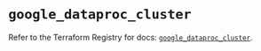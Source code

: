 # `google_dataproc_cluster`

Refer to the Terraform Registry for docs: [`google_dataproc_cluster`](https://registry.terraform.io/providers/hashicorp/google/6.18.0/docs/resources/dataproc_cluster).
